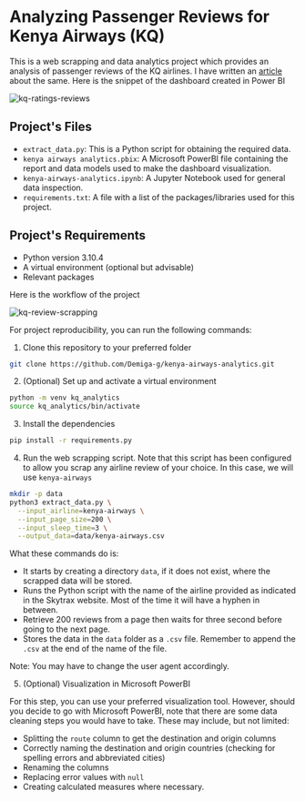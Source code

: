 # Analyzing Passenger Reviews for Kenya Airways (KQ)

This is a web scrapping and data analytics project which provides an analysis of passenger reviews of the KQ airlines.
I have written an [article](https://medium.com/@midegageorge2/is-kenya-airways-really-the-pride-of-africa-022f868c804a) about the same.
Here is the snippet of the dashboard created in Power BI

![kq-ratings-reviews](https://github.com/user-attachments/assets/74b1b45d-810e-4a63-9ee9-0b9c269e06d0)

## Project's Files

- `extract_data.py`: This is a Python script for obtaining the required data.
- `kenya airways analytics.pbix`: A Microsoft PowerBI file containing the report and data models used to make the dashboard visualization.
- `kenya-airways-analytics.ipynb`: A Jupyter Notebook used for general data inspection.
- `requirements.txt`: A file with a list of the packages/libraries used for this project.

## Project's Requirements

- Python version 3.10.4
- A virtual environment (optional but advisable)
- Relevant packages

Here is the workflow of the project

![kq-review-scrapping](https://github.com/user-attachments/assets/1fe1cf55-53d3-44b7-ade0-a902cb63ee24)

For project reproducibility, you can run the following commands:

1. Clone this repository to your preferred folder

```bash
git clone https://github.com/Demiga-g/kenya-airways-analytics.git
```

2. (Optional) Set up and activate a virtual environment

```bash
python -m venv kq_analytics
source kq_analytics/bin/activate
```

3. Install the dependencies

```bash
pip install -r requirements.py
```

4. Run the web scrapping script. Note that this script has been configured to allow you scrap any airline review of your choice. In this case, we will use `kenya-airways`

```bash
mkdir -p data
python3 extract_data.py \
  --input_airline=kenya-airways \
  --input_page_size=200 \
  --input_sleep_time=3 \
  --output_data=data/kenya-airways.csv
```
What these commands do is:

- It starts by creating a directory `data`, if it does not exist, where the scrapped data will be stored.
- Runs the Python script with the name of the airline provided as indicated in the Skytrax website. Most of the time it will have a hyphen in between.
- Retrieve 200 reviews from a page then waits for three second before going to the next page.
- Stores the data in the `data` folder as a `.csv` file. Remember to append the `.csv` at the end of the name of the file.

Note: You may have to change the user agent accordingly.

5. (Optional) Visualization in Microsoft PowerBI

For this step, you can use your preferred visualization tool. However, should you decide to go with Microsoft PowerBI, note that there are some data cleaning steps you would have to take. These may include, but not limited:

- Splitting the `route` column to get the destination and origin columns
- Correctly naming the destination and origin countries (checking for spelling errors and abbreviated cities)
- Renaming the columns
- Replacing error values with `null`
- Creating calculated measures where necessary.
  
